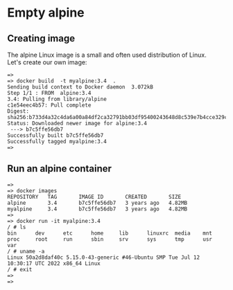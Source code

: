 # Empty alpine

## Creating image

The alpine Linux image is a small and often used distribution of Linux.  
Let's create our own image:  
```
=> 
=> docker build  -t myalpine:3.4  .
Sending build context to Docker daemon  3.072kB
Step 1/1 : FROM  alpine:3.4
3.4: Pulling from library/alpine
c1e54eec4b57: Pull complete 
Digest: sha256:b733d4a32c4da6a00a84df2ca32791bb03df95400243648d8c539e7b4cce329c
Status: Downloaded newer image for alpine:3.4
 ---> b7c5ffe56db7
Successfully built b7c5ffe56db7
Successfully tagged myalpine:3.4
=> 
```

## Run an alpine container

```
=> 
=> docker images
REPOSITORY   TAG       IMAGE ID       CREATED       SIZE
alpine       3.4       b7c5ffe56db7   3 years ago   4.82MB
myalpine     3.4       b7c5ffe56db7   3 years ago   4.82MB
=> 
=> docker run -it myalpine:3.4
/ # ls
bin      dev      etc      home     lib      linuxrc  media    mnt      proc     root     run      sbin     srv      sys      tmp      usr      var
/ # uname -a
Linux 50a2d8daf40c 5.15.0-43-generic #46-Ubuntu SMP Tue Jul 12 10:30:17 UTC 2022 x86_64 Linux
/ # exit
=> 
=> 
```
